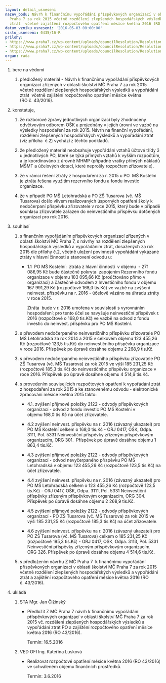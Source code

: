 ```yaml
---
layout: detail_usneseni
nazev_bodu: Návrh k finančnímu vypořádání příspěvkových organizací v oblasti školství  MČ
  Praha 7 za rok 2015 včetně rozdělení zlepšených hospodářských výsledků a vypořádání
  ztrát  včetně zajištění rozpočtového opatření měsíce května 2016 (RO č. 43/2016)
datum_vzniku_usneseni: '2016-05-03 00:00:00'
cislo_usneseni: 0435/16-R
prilohy:
- https://www.praha7.cz/wp-content/uploads/councilResolution/Resolutions/27639/export/Prilohac1DuvodovazpravaFV2015~53390.doc
- https://www.praha7.cz/wp-content/uploads/councilResolution/Resolutions/27639/export/Prilohac2Zpusobfinvyporadanizarok2015skolstvi~53389.xls
- https://www.praha7.cz/wp-content/uploads/councilResolution/Resolutions/27639/export/export~299468.pdf
organ: rada
---
```

<ol class="urzList_view" id="urzList">
<li class="urzClass1" id=""><span name="1">bere na vědomí</span> 
<ol class="urzOlClass">
<li class="urzClass2" style="TEXT-ALIGN: left" id=""><span><p>předložený materiál - Návrh k finančnímu vypořádání příspěvkových organizací zřízených v oblasti školství MČ Praha 7 za rok 2015 včetně rozdělení zlepšených hospodářských výsledků a vypořádání ztrát&nbsp; včetně zajištění rozpočtového opatření měsíce května (RO&nbsp;č.&nbsp;43/2016).</p></span></li></ol></li>
<li class="urzClass1" id=""><span name="50">konstatuje,</span> 
<ol class="urzOlClass">
<li class="urzClass2" style="TEXT-ALIGN: left" id=""><span><p>že rozborové zprávy jednotlivých organizací byly zhodnoceny odvětvovým odborem OŠK a projednány v jejich úrovni ve vazbě na výsledky hospodaření za rok 2015. Návrh na finanční vypořádání, rozdělení zlepšených hospodářských výsledků a vypořádání ztrát (viz příloha&nbsp; č.2) vychází z těchto podkladů.</p></span></li>
<li class="urzClass2" style="TEXT-ALIGN: left" id=""><span><p>že předložený materiál neobsahuje vypořádání vztahů účtové třídy 3 u jednotlivých PO, které se týká přímých vztahů k vyšším rozpočtům, a je koordinováno z úrovně MHMP (případné vratky přímých nákladů MŠMT a účelových dotací, které neprošly rozpočtem zřizovatele).</p></span></li>
<li class="urzClass2" style="TEXT-ALIGN: left" id=""><span><p>že v rámci řešení ztráty z hospodaření za r. 2015 u PO&nbsp; MŠ Kostelní je ztráta řešena využitím rezervního fondu a fondu investic organizace.</p></span></li>
<li class="urzClass2" style="TEXT-ALIGN: left" id=""><span><p>že v případě PO MŠ Letohradská a PO ZŠ Tusarova&nbsp;(vč. MŠ Tusarova)&nbsp;došlo vlivem realizovaných úsporných opatření školy k nedočerpaní příspěvku zřizovatele v roce 2015, který bude v případě souhlasu zřizovatele zařazen do neinvestičního příspěvku dotčených organizací pro rok 2016.</p></span></li></ol></li>
<li class="urzClass1" id=""><span name="26">souhlasí</span> 
<ol class="urzOlClass">
<li class="urzClass2" style="TEXT-ALIGN: left" id=""><span><p>s finančním vypořádáním příspěvkových organizací zřízených v oblasti školství MČ Praha 7, s návrhy na rozdělení zlepšených hospodářských výsledků a vypořádáním ztrát, dosažených za rok 2015 dle přílohy č.2, včetně uložení povinnosti vypořádání vykázané ztráty v hlavní činnosti a stanovení odvodu u: </p></span>
<ul class="urzUlClass">
<li class="urzClass3" style="TEXT-ALIGN: left" id=""><span><p>1.1&nbsp; PO MŠ Kostelní: &nbsp;ztráta z hlavní činnosti&nbsp;&nbsp;v objemu&nbsp; -&nbsp;271 086,95 Kč bude částečně pokryta&nbsp; zapojením Rezervního fondu organizace v objemu 103 095,66 Kč&nbsp;(proúčtováno přímo v organizaci) a&nbsp;částečně odvodem z Investičního fondu v objemu 167 991,29 Kč (rozpočtově 168,0 tis.Kč)&nbsp;ve vazbě na zvýšení neinvest. příspěvku na r. 2016 - účelově vázáno na úhradu ztráty v roce 2015.</p><p>Ztráta&nbsp; bude v r. 2016 umořena v souvislosti s vyrovnáním hospodaření; pro tento účel se navyšuje neinvestiční příspěvek r. 2016 (rozpočtově o&nbsp;168,0 tis.Kč) ve vazbě na odvod z fondu investic do neinvest. příspěvku pro&nbsp;PO MŠ Kostelní.</p></span></li></ul></li>
<li class="urzClass2" style="TEXT-ALIGN: left" id=""><span><p>s převodem nedočerpaného neinvestičního příspěvku zřizovatele PO MŠ Letohradská za rok 2014 a 2015 v celkovém objemu 123 455,26 Kč (rozpočtově 123,5 tis.Kč) do neinvestičního příspěvku organizace v roce 2016. Příspěvek po úpravě dosáhne objemu&nbsp;2 268,9&nbsp;tis.Kč.</p></span></li>
<li class="urzClass2" style="TEXT-ALIGN: left" id=""><span><p>s převodem nedočerpaného neinvestičního příspěvku zřizovatele PO ZŠ Tusarova (vč. MŠ Tusarova) za rok 2015 ve výši 185 231,25 Kč (rozpočtově 185,3 tis.Kč)&nbsp;do neinvestičního příspěvku organizace v roce 2016. Příspěvek po úpravě dosáhne objemu&nbsp;4 514,6&nbsp;tis.Kč.</p></span></li>
<li class="urzClass2" style="TEXT-ALIGN: left" id=""><span><p>s provedením souvisejících rozpočtových opatření k vypořádání ztrát z hospodaření za rok 2015 a ke stanovenému odvodu - elektronické zpracování měsíce května 2015 takto:</p></span>
<ul class="urzUlClass">
<li class="urzClass3" style="TEXT-ALIGN: left" id=""><span><p>4.1. zvýšení příjmové položky 2122 - odvody příspěvkových organizací - odvod z fondu investic PO MŠ Kostelní v objemu&nbsp;168,0 tis.Kč na účet zřizovatele.</p></span></li>
<li class="urzClass3" style="TEXT-ALIGN: left" id=""><span><p>4.2&nbsp;zvýšení neinvest. příspěvku na r. 2016 (závazný ukazatel) pro PO MŠ Kostelní celkem o&nbsp;168,0 tis.Kč - ORJ 0417, OŠK, Odpa. 3111, Pol. 5331 Neinvestiční příspěvky zřízeným příspěvkovým organizacím, ORG 301.&nbsp;&nbsp;Příspěvek po úpravě dosáhne objemu&nbsp;1 863,4 tis.Kč.</p></span></li>
<li class="urzClass3" style="TEXT-ALIGN: left" id=""><span><p>4.3 zvýšení příjmové položky 2122 - odvody příspěvkových organizací - odvod nevyčerpaného příspěvku PO MŠ Letohradská v objemu 123 455,26 Kč&nbsp;(rozpočtově 123,5 tis.Kč) na účet zřizovatele.</p></span></li>
<li class="urzClass3" style="TEXT-ALIGN: left" id=""><span><p>4.4 zvýšení neinvest. příspěvku na r. 2016 (závazný ukazatel) pro PO MŠ Letohradská celkem o 123 455,26 Kč (rozpočtově 123,5 tis.Kč) - ORJ 0417, OŠK, Odpa. 3111, Pol. 5331 Neinvestiční příspěvky zřízeným příspěvkovým organizacím, ORG 304. Příspěvek po úpravě dosáhne objemu 2 268,9 tis.Kč.</p></span></li>
<li class="urzClass3" style="TEXT-ALIGN: left" id=""><span><p>4.5 zvýšení příjmové položky 2122 - odvody příspěvkových organizací - PO ZŠ Tusarova (vč. MŠ Tusarova) za rok 2015 ve výši 185 231,25 Kč (rozpočtově 185,3 tis.Kč) na účet zřizovatele.</p></span></li>
<li class="urzClass3" style="TEXT-ALIGN: left" id=""><span><p>4.6 zvýšení neinvest. příspěvku na r. 2016 (závazný ukazatel) pro PO ZŠ Tusarova (vč. MŠ Tusarova) celkem o&nbsp;185 231,25 Kč (rozpočtově 185,3 tis.Kč) - ORJ 0417, OŠK, Odpa. 3113, Pol. 5331 Neinvestiční příspěvky zřízeným příspěvkovým organizacím, ORG 326. Příspěvek po úpravě dosáhne objemu&nbsp;4 514,6&nbsp;tis.Kč.</p></span></li></ul></li>
<li class="urzClass2" style="TEXT-ALIGN: left" id=""><span><p>s předložením návrhu Z MČ Praha 7&nbsp; k finančnímu vypořádání příspěvkových organizací v oblasti školství MČ Praha 7 za rok 2015 včetně rozdělení zlepšených hospodářských výsledků a vypořádání ztrát a&nbsp;zajištění rozpočtového opatření měsíce května 2016 (RO č.&nbsp;43/2016).</p></span></li></ol></li><li class="urzClass1" id="urzUkoly"><span name="1">ukládá</span><ol class="urzOlClass"><li class="urzClass2"><span><p>STA Mgr. Jan Čižinský</p></span><ul class="urzUlClass"><li class="urzClass3"><span><p>Předložit Z MČ Praha 7 návrh k finančnímu vypořádání příspěvkových organizací v oblasti školství MČ Praha 7 za rok 2015 vč. rozdělení zlepšených hospodářských výsledků a vypořádání ztrát PO a zajištění rozpočtového opatření měsíce května 2016 (RO 43/2016).</p></span><span class="urzUkolTermin">  Termín:&nbsp;16.5.2016</span></li></ul></li><li class="urzClass2"><span><p>VED OFI Ing. Kateřina Lusková</p></span><ul class="urzUlClass"><li class="urzClass3"><span><p>Realizovat rozpočtové opatření měsíce května 2016 (RO 43/2016) ve schváleném objemu finančních prostředků.</p></span><span class="urzUkolTermin">  Termín:&nbsp;3.6.2016</span></li></ul></li></ol></li>
</ol>